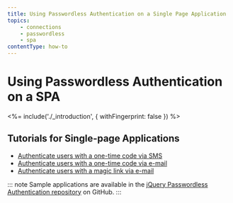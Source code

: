 ```yaml
---
title: Using Passwordless Authentication on a Single Page Application
topics:
    - connections
    - passwordless
    - spa
contentType: how-to
---
```

# Using Passwordless Authentication on a SPA

<!-- markdownlint-disable -->

<%= include('./_introduction', { withFingerprint: false }) %>

## Tutorials for Single-page Applications

 - [Authenticate users with a one-time code via SMS](/connections/passwordless/spa-sms)
 - [Authenticate users with a one-time code via e-mail](/connections/passwordless/spa-email-code)
 - [Authenticate users with a magic link via e-mail](/connections/passwordless/spa-email-link)

::: note
Sample applications are available in the [jQuery Passwordless Authentication repository](https://github.com/auth0/auth0-jquery-passwordless-sample) on GitHub.
:::
